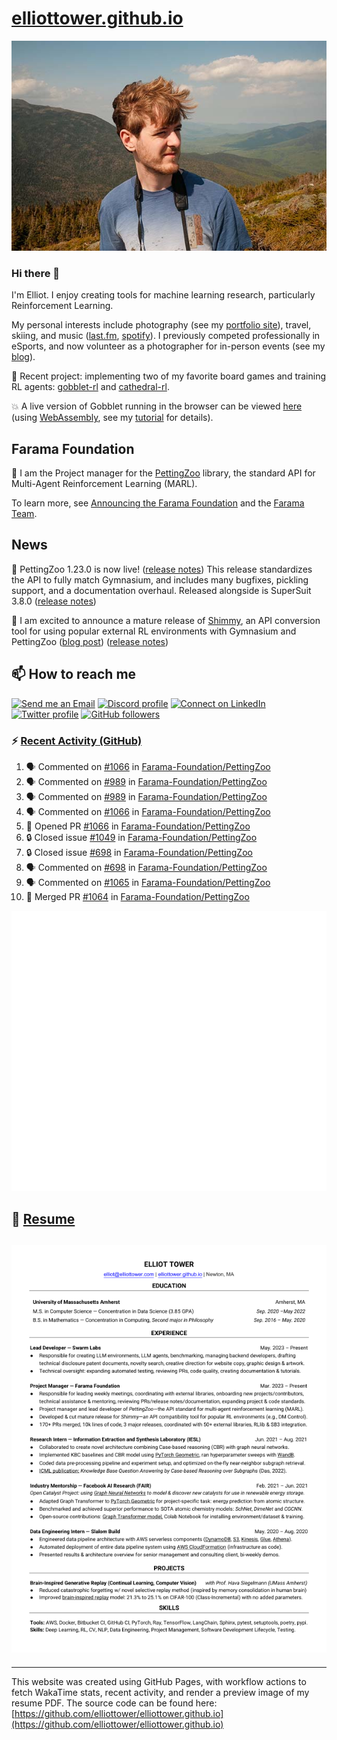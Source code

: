 # [elliottower.github.io](https://github.com/elliottower/elliottower.github.io)

[![A wild Elliot on Mt Washington](https://raw.githubusercontent.com/elliottower/elliottower.github.io/main/src/jpg/DSCF7539-600px.jpg?raw=true)](https://raw.githubusercontent.com/elliottower/elliottower.github.io/main/src/jpg/DSCF7539.jpg?raw=true)

### Hi there 👋

I'm Elliot. I enjoy creating tools for machine learning research, particularly Reinforcement Learning.

My personal interests include photography (see my [portfolio site](https://www.elliottower.com/)), travel, skiing, and music ([last.fm](https://www.last.fm/user/ajsdlfkwer), [spotify](https://open.spotify.com/user/12132818380)). I previously competed professionally in eSports, and now volunteer as a photographer for in-person events (see my [blog](https://www.elliottower.com/stories/?category=events)).

🤖 Recent project: implementing two of my favorite board games and training RL agents: [gobblet-rl](https://github.com/elliottower/gobblet-rl) and [cathedral-rl](https://github.com/elliottower/cathedral-rl). 

💥 A live version of Gobblet running in the browser can be viewed [here](https://elliottower.github.io/gobblet-rl/) (using [WebAssembly](https://webassembly.org/), see my [tutorial](https://github.com/elliottower/gobblet-rl/blob/main/tutorials/WebAssembly/web_assembly.md) for details).

## Farama Foundation

🚀 I am the Project manager for the [PettingZoo](https://github.com/Farama-Foundation/PettingZoo) library, the standard API for Multi-Agent Reinforcement Learning (MARL). 

To learn more, see [Announcing the Farama Foundation](https://farama.org/Announcing-The-Farama-Foundation) and the [Farama Team](https://farama.org/team).

## News

🎉 PettingZoo 1.23.0 is now live! ([release notes](https://github.com/Farama-Foundation/PettingZoo/releases/tag/1.23.0)) This release standardizes the API to fully match Gymnasium, and includes many bugfixes, pickling support, and a documentation overhaul. Released alongside is SuperSuit 3.8.0 ([release notes](https://github.com/Farama-Foundation/SuperSuit/releases/tag/3.8.0)) 

<!-- ![GitHub Release Date](https://img.shields.io/github/release-date/Farama-Foundation/PettingZoo) -->

🎉 I am excited to announce a mature release of [Shimmy](https://github.com/Farama-Foundation/Shimmy), an API conversion tool for using popular external RL environments with Gymnasium and PettingZoo ([blog post](https://farama.org/Announcing-Shimmy)) ([release notes](https://github.com/Farama-Foundation/Shimmy/releases/tag/v1.0.0)) 

## 📫 How to reach me

 [![Send me an Email](https://img.shields.io/badge/email-elliot%40elliottower.com-blue)](mailto:elliot@elliottower.com)
 [![Discord profile](https://img.shields.io/badge/Discord-7289DA?style=flat&logo=discord&logoColor=white)](https://discord.com/users/83091537923145728)
 [![Connect on LinkedIn](https://img.shields.io/badge/--linkedin?label=LinkedIn&logo=LinkedIn&style=social)](https://www.linkedin.com/in/elliot-tower)
 [![Twitter profile](https://img.shields.io/twitter/follow/elliottower?style=social)](https://twitter.com/ElliotTower/)
 [![GitHub followers](https://img.shields.io/github/followers/elliottower?style=social)](https://github.com/elliottower/)

### ⚡ [Recent Activity (GitHub)](https://github.com/elliottower)

<!--START_SECTION:activity-->
1. 🗣 Commented on [#1066](https://github.com/Farama-Foundation/PettingZoo/pull/1066#issuecomment-1683329591) in [Farama-Foundation/PettingZoo](https://github.com/Farama-Foundation/PettingZoo)
2. 🗣 Commented on [#989](https://github.com/Farama-Foundation/PettingZoo/issues/989#issuecomment-1682607322) in [Farama-Foundation/PettingZoo](https://github.com/Farama-Foundation/PettingZoo)
3. 🗣 Commented on [#989](https://github.com/Farama-Foundation/PettingZoo/issues/989#issuecomment-1682596638) in [Farama-Foundation/PettingZoo](https://github.com/Farama-Foundation/PettingZoo)
4. 🗣 Commented on [#1066](https://github.com/Farama-Foundation/PettingZoo/pull/1066#issuecomment-1682578484) in [Farama-Foundation/PettingZoo](https://github.com/Farama-Foundation/PettingZoo)
5. 💪 Opened PR [#1066](https://github.com/Farama-Foundation/PettingZoo/pull/1066) in [Farama-Foundation/PettingZoo](https://github.com/Farama-Foundation/PettingZoo)
6. 🔒 Closed issue [#1049](https://github.com/Farama-Foundation/PettingZoo/issues/1049) in [Farama-Foundation/PettingZoo](https://github.com/Farama-Foundation/PettingZoo)
7. 🔒 Closed issue [#698](https://github.com/Farama-Foundation/PettingZoo/issues/698) in [Farama-Foundation/PettingZoo](https://github.com/Farama-Foundation/PettingZoo)
8. 🗣 Commented on [#698](https://github.com/Farama-Foundation/PettingZoo/issues/698#issuecomment-1682551613) in [Farama-Foundation/PettingZoo](https://github.com/Farama-Foundation/PettingZoo)
9. 🗣 Commented on [#1065](https://github.com/Farama-Foundation/PettingZoo/issues/1065#issuecomment-1682414653) in [Farama-Foundation/PettingZoo](https://github.com/Farama-Foundation/PettingZoo)
10. 🎉 Merged PR [#1064](https://github.com/Farama-Foundation/PettingZoo/pull/1064) in [Farama-Foundation/PettingZoo](https://github.com/Farama-Foundation/PettingZoo)
<!--END_SECTION:activity-->


<picture>
  <a href="https://metrics.lecoq.io/insights?user=elliottower">
   <img src="/github-metrics.svg" alt="Metrics">
  </a>
</picture>

## 📄 [Resume](https://elliottower.github.io/src/pdf/resume.pdf)

<!-- PDF-TO-MARKDOWN:START -->
![Page 1](src/png/page1.png "Page 1")
---
<!-- PDF-TO-MARKDOWN:END -->

----

This website was created using GitHub Pages, with workflow actions to fetch WakaTime stats, recent activity, and render a preview image of my resume PDF. The source code can be found here: [https://github.com/elliottower/elliottower.github.io](https://github.com/elliottower/elliottower.github.io)

